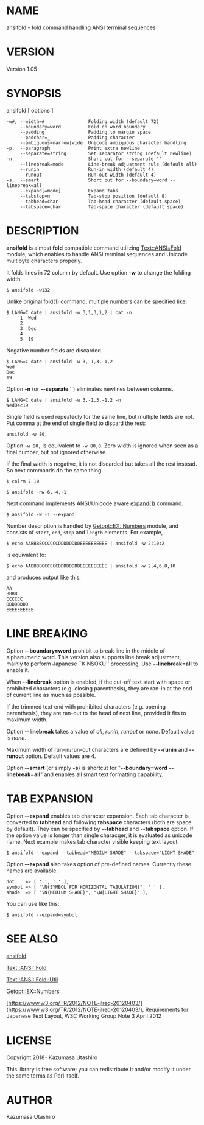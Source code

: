 # NAME

ansifold - fold command handling ANSI terminal sequences

# VERSION

Version 1.05

# SYNOPSIS

ansifold \[ options \]

    -w#, --width=#                Folding width (default 72)
         --boundary=word          Fold on word boundary
         --padding                Padding to margin space
         --padchar=_              Padding character
         --ambiguous=narrow|wide  Unicode ambiguous character handling
    -p,  --paragraph              Print extra newline
         --separate=string        Set separator string (default newline)
    -n                            Short cut for --separate ''
         --linebreak=mode         Line-break adjustment rule (default all)
         --runin                  Run-in width (default 4)
         --runout                 Run-out width (default 4)
    -s,  --smart                  Short cut for --boundary=word --linebreak=all
         --expand[=mode]          Expand tabs
         --tabstop=n              Tab-stop position (default 8)
         --tabhead=char           Tab-head character (default space)
         --tabspace=char          Tab-space character (default space)

# DESCRIPTION

**ansifold** is almost **fold** compatible command utilizing
[Text::ANSI::Fold](https://metacpan.org/pod/Text::ANSI::Fold) module, which enables to handle ANSI terminal
sequences and Unicode multibyte characters properly.

It folds lines in 72 column by default.  Use option **-w** to change
the folding width.

    $ ansifold -w132

Unlike original fold(1) command, multiple numbers can be specified
like:

    $ LANG=C date | ansifold -w 3,1,3,1,2 | cat -n
         1  Wed
         2   
         3  Dec
         4   
         5  19

Negative number fields are discarded.

    $ LANG=C date | ansifold -w 3,-1,3,-1,2
    Wed
    Dec
    19

Option **-n** (or **--separate** '') eliminates newlines between
columns.

    $ LANG=C date | ansifold -w 3,-1,3,-1,2 -n
    WedDec19

Single field is used repeatedly for the same line, but multiple fields
are not.  Put comma at the end of single field to discard the rest:

    ansifold -w 80,

Option `-w 80,` is equivalent to `-w 80,0`.  Zero width is ignored
when seen as a final number, but not ignored otherwise.

If the final width is negative, it is not discarded but takes all the
rest instead.  So next commands do the same thing.

    $ colrm 7 10

    $ ansifold -nw 6,-4,-1

Next command implements ANSI/Unicode aware [expand(1)](http://man.he.net/man1/expand) command.

    $ ansifold -w -1 --expand

Number description is handled by [Getopt::EX::Numbers](https://metacpan.org/pod/Getopt::EX::Numbers) module, and
consists of `start`, `end`, `step` and `length` elements.  For
example,

    $ echo AABBBBCCCCCCDDDDDDDDEEEEEEEEEE | ansifold -w 2:10:2

is equivalent to:

    $ echo AABBBBCCCCCCDDDDDDDDEEEEEEEEEE | ansifold -w 2,4,6,8,10

and produces output like this:

    AA
    BBBB
    CCCCCC
    DDDDDDDD
    EEEEEEEEEE

# LINE BREAKING

Option **--boundary=word** prohibit to break line in the middle of
alphanumeric word.  This version also supports line break adjustment,
mainly to perform Japanese \`\`KINSOKU'' processing.  Use
**--linebreak=all** to enable it.

When **--linebreak** option is enabled, if the cut-off text start with
space or prohibited characters (e.g. closing parenthesis), they are
ran-in at the end of current line as much as possible.

If the trimmed text end with prohibited characters (e.g. opening
parenthesis), they are ran-out to the head of next line, provided it
fits to maximum width.

Option **--linebreak** takes a value of _all_, _runin_, _runout_ or
_none_.  Default value is _none_.

Maximum width of run-in/run-out characters are defined by **--runin**
and **--runout** option.  Default values are 4.

Option **--smart** (or simply **-s**) is shortcut for
"**--boundary=word** **--linebreak=all**" and enables all smart text
formatting capability.

# TAB EXPANSION

Option **--expand** enables tab character expansion.  Each tab
character is converted to **tabhead** and following **tabspace**
characters (both are space by default).  They can be specified by
**--tabhead** and **--tabspace** option.  If the option value is longer
than single characger, it is evaluated as unicode name.  Next example
makes tab character visible keeping text layout.

    $ ansifold --expand --tabhead="MEDIUM SHADE" --tabspace="LIGHT SHADE"

Option **--expand** also takes option of pre-defined names.  Currently
these names are available.

    dot    => [ '.', '.' ],
    symbol => [ "\N{SYMBOL FOR HORIZONTAL TABULATION}", ' ' ],
    shade  => [ "\N{MEDIUM SHADE}", "\N{LIGHT SHADE}" ],

You can use like this:

    $ ansifold --expand=symbol

# SEE ALSO

[ansifold](https://github.com/kaz-utashiro/ansifold)

[Text::ANSI::Fold](https://github.com/kaz-utashiro/Text-ANSI-Fold)

[Text::ANSI::Fold::Util](https://github.com/kaz-utashiro/Text-ANSI-Fold-Util)

[Getopt::EX::Numbers](https://metacpan.org/pod/Getopt::EX::Numbers)

[https://www.w3.org/TR/2012/NOTE-jlreq-20120403/](https://www.w3.org/TR/2012/NOTE-jlreq-20120403/),
Requirements for Japanese Text Layout,
W3C Working Group Note 3 April 2012

# LICENSE

Copyright 2018- Kazumasa Utashiro

This library is free software; you can redistribute it and/or modify
it under the same terms as Perl itself.

# AUTHOR

Kazumasa Utashiro
